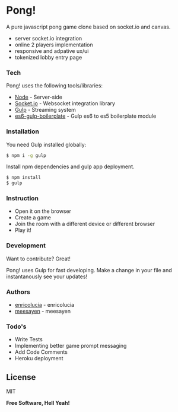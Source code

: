 # Pong!

A pure javascript pong game clone based on socket.io and canvas.

  - server socket.io integration
  - online 2 players implementation
  - responsive and adpative ux/ui
  - tokenized lobby entry page

### Tech

Pong! uses the following tools/libraries:

* [Node] - Server-side
* [Socket.io] - Websocket integration library
* [Gulp] - Streaming system
* [es6-gulp-boilerplate] - Gulp es6 to es5 boilerplate module

### Installation

You need Gulp installed globally:

```sh
$ npm i -g gulp
```
Install npm dependencies and gulp app deployment.
```sh
$ npm install
$ gulp
```
### Instruction
- Open it on the browser
- Create a game
- Join the room with a different device or different browser
- Play it!

### Development

Want to contribute? Great!

Pong! uses Gulp for fast developing.
Make a change in your file and instantanously see your updates!
### Authors
 - [enricolucia] - enricolucia
 - [meesayen] - meesayen

### Todo's

 - Write Tests
 - Implementing better game prompt messaging
 - Add Code Comments
 - Heroku deployment

License
----

MIT


**Free Software, Hell Yeah!**

[Node]:http://nodejs.org/
[Socket.io]:http://socket.io/
[es6-gulp-boilerplate]:https://www.npmjs.com/package/es6-gulp-boilerplate/
[enricolucia]:https://github.com/enricolucia
[meesayen]:https://github.com/Meesayen
[gulp]:http://gulpjs.com/

